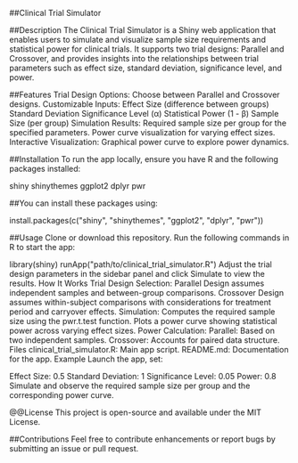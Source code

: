 ##Clinical Trial Simulator

##Description
The Clinical Trial Simulator is a Shiny web application that enables users to simulate and visualize sample size requirements and statistical power for clinical trials. It supports two trial designs: Parallel and Crossover, and provides insights into the relationships between trial parameters such as effect size, standard deviation, significance level, and power.

##Features
Trial Design Options: Choose between Parallel and Crossover designs.
Customizable Inputs:
Effect Size (difference between groups)
Standard Deviation
Significance Level (α)
Statistical Power (1 - β)
Sample Size (per group)
Simulation Results:
Required sample size per group for the specified parameters.
Power curve visualization for varying effect sizes.
Interactive Visualization: Graphical power curve to explore power dynamics.

##Installation
To run the app locally, ensure you have R and the following packages installed:

shiny
shinythemes
ggplot2
dplyr
pwr

##You can install these packages using:

install.packages(c("shiny", "shinythemes", "ggplot2", "dplyr", "pwr"))

##Usage
Clone or download this repository.
Run the following commands in R to start the app:

library(shiny)
runApp("path/to/clinical_trial_simulator.R")
Adjust the trial design parameters in the sidebar panel and click Simulate to view the results.
How It Works
Trial Design Selection:
Parallel Design assumes independent samples and between-group comparisons.
Crossover Design assumes within-subject comparisons with considerations for treatment period and carryover effects.
Simulation:
Computes the required sample size using the pwr.t.test function.
Plots a power curve showing statistical power across varying effect sizes.
Power Calculation:
Parallel: Based on two independent samples.
Crossover: Accounts for paired data structure.
Files
clinical_trial_simulator.R: Main app script.
README.md: Documentation for the app.
Example
Launch the app, set:

Effect Size: 0.5
Standard Deviation: 1
Significance Level: 0.05
Power: 0.8
Simulate and observe the required sample size per group and the corresponding power curve.

@@License
This project is open-source and available under the MIT License.


##Contributions
Feel free to contribute enhancements or report bugs by submitting an issue or pull request.
